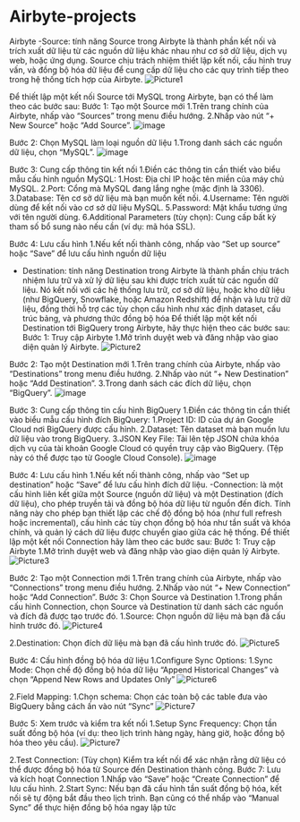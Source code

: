 # Airbyte-projects
Airbyte
-Source: tính năng Source trong Airbyte là thành phần kết nối và trích xuất dữ liệu từ các nguồn dữ liệu khác nhau như cơ sở dữ liệu, dịch vụ web, hoặc ứng dụng. Source chịu trách nhiệm thiết lập kết nối, cấu hình truy vấn, và đồng bộ hóa dữ liệu để cung cấp dữ liệu cho các quy trình tiếp theo trong hệ thống tích hợp của Airbyte.
![Picture1](https://github.com/user-attachments/assets/0e6b156d-8acc-4a65-9cd0-07b627eac8a4)

Để thiết lập một kết nối Source tới MySQL trong Airbyte, bạn có thể làm theo các bước sau:
Bước 1: Tạo một Source mới
1.Trên trang chính của Airbyte, nhấp vào “Sources” trong menu điều hướng.
2.Nhấp vào nút “+ New Source” hoặc “Add Source”.
![image](https://github.com/user-attachments/assets/86051a4b-9fa0-47f1-96ca-bbca38aeb054)

Bước 2: Chọn MySQL làm loại nguồn dữ liệu
1.Trong danh sách các nguồn dữ liệu, chọn “MySQL”.
![image](https://github.com/user-attachments/assets/21a71df1-3646-4b99-9bc8-1a455ea98b2f)

Bước 3: Cung cấp thông tin kết nối
1.Điền các thông tin cần thiết vào biểu mẫu cấu hình nguồn MySQL:
1.Host: Địa chỉ IP hoặc tên miền của máy chủ MySQL.
2.Port: Cổng mà MySQL đang lắng nghe (mặc định là 3306).
3.Database: Tên cơ sở dữ liệu mà bạn muốn kết nối.
4.Username: Tên người dùng để kết nối vào cơ sở dữ liệu MySQL.
5.Password: Mật khẩu tương ứng với tên người dùng.
6.Additional Parameters (tùy chọn): Cung cấp bất kỳ tham số bổ sung nào nếu cần (ví dụ: mã hóa SSL).

Bước 4: Lưu cấu hình
1.Nếu kết nối thành công, nhấp vào “Set up source” hoặc “Save” để lưu cấu hình nguồn dữ liệu

- Destination: tính năng Destination trong Airbyte là thành phần chịu trách nhiệm lưu trữ và xử lý dữ liệu sau khi được trích xuất từ các nguồn dữ liệu. Nó kết nối với các hệ thống lưu trữ, cơ sở dữ liệu, hoặc kho dữ liệu (như BigQuery, Snowflake, hoặc Amazon Redshift) để nhận và lưu trữ dữ liệu, đồng thời hỗ trợ các tùy chọn cấu hình như xác định dataset, cấu trúc bảng, và phương thức đồng bộ hóa 
Để thiết lập một kết nối Destination tới BigQuery trong Airbyte, hãy thực hiện theo các bước sau:
Bước 1: Truy cập Airbyte
1.Mở trình duyệt web và đăng nhập vào giao diện quản lý Airbyte.
![Picture2](https://github.com/user-attachments/assets/db635b4e-1bb8-4fc5-9b77-8a7b36523f5e)

Bước 2: Tạo một Destination mới
1.Trên trang chính của Airbyte, nhấp vào “Destinations” trong menu điều hướng.
2.Nhấp vào nút “+ New Destination” hoặc “Add Destination”.
3.Trong danh sách các đích dữ liệu, chọn “BigQuery”.
![image](https://github.com/user-attachments/assets/909ac9dc-74b7-46ba-a229-eec305957359)

Bước 3: Cung cấp thông tin cấu hình BigQuery
1.Điền các thông tin cần thiết vào biểu mẫu cấu hình đích BigQuery:
1.Project ID: ID của dự án Google Cloud nơi BigQuery được cấu hình.
2.Dataset: Tên dataset mà bạn muốn lưu dữ liệu vào trong BigQuery.
3.JSON Key File: Tải lên tệp JSON chứa khóa dịch vụ của tài khoản Google Cloud có quyền truy cập vào BigQuery. (Tệp này có thể được tạo từ Google Cloud Console).
![image](https://github.com/user-attachments/assets/379ead50-1407-41d2-b548-5b26b530ed5c)

Bước 4: Lưu cấu hình
1.Nếu kết nối thành công, nhấp vào “Set up destination” hoặc “Save” để lưu cấu hình đích dữ liệu.
-Connection: là một cấu hình liên kết giữa một Source (nguồn dữ liệu) và một Destination (đích dữ liệu), cho phép truyền tải và đồng bộ hóa dữ liệu từ nguồn đến đích. Tính năng này cho phép bạn thiết lập các chế độ đồng bộ hóa (như full refresh hoặc incremental), cấu hình các tùy chọn đồng bộ hóa như tần suất và khóa chính, và quản lý cách dữ liệu được chuyển giao giữa các hệ thống.
Để thiết lập một kết nối Connection hãy làm theo các bước sau:
Bước 1: Truy cập Airbyte
1.Mở trình duyệt web và đăng nhập vào giao diện quản lý Airbyte.
![Picture3](https://github.com/user-attachments/assets/0180224c-5588-46d5-bcb7-f6eef484e49b)


Bước 2: Tạo một Connection mới
1.Trên trang chính của Airbyte, nhấp vào “Connections” trong menu điều hướng.
2.Nhấp vào nút “+ New Connection” hoặc “Add Connection”.
Bước 3: Chọn Source và Destination
1.Trong phần cấu hình Connection, chọn Source và Destination từ danh sách các nguồn và đích đã được tạo trước đó.
1.Source: Chọn nguồn dữ liệu mà bạn đã cấu hình trước đó.
![Picture4](https://github.com/user-attachments/assets/80a08b17-5aa1-40ac-a885-95a330ac64ad)

2.Destination: Chọn đích dữ liệu mà bạn đã cấu hình trước đó.
![Picture5](https://github.com/user-attachments/assets/2ee404a1-76fb-4319-929a-264008ea2e3f)

Bước 4: Cấu hình đồng bộ hóa dữ liệu
1.Configure Sync Options:
1.Sync Mode: Chọn chế độ đồng bộ hóa dữ liệu “Append Historical Changes” và chọn “Append New Rows and Updates Only” 
![Picture6](https://github.com/user-attachments/assets/1147879c-36ea-4fa4-92cb-5c24d168267f)

2.Field Mapping:
1.Chọn schema: Chọn các toàn bộ các table đưa vào BigQuery bằng cách ấn vào nút “Sync”
![Picture7](https://github.com/user-attachments/assets/6c3963c1-f051-441f-8470-23804e30076b)

Bước 5: Xem trước và kiểm tra kết nối
1.Setup Sync Frequency: Chọn tần suất đồng bộ hóa (ví dụ: theo lịch trình hàng ngày, hàng giờ, hoặc đồng bộ hóa theo yêu cầu).
![Picture7](https://github.com/user-attachments/assets/4bc29415-02d6-4d04-bbc1-97a4fd90afe7)

2.Test Connection: (Tùy chọn) Kiểm tra kết nối để xác nhận rằng dữ liệu có thể được đồng bộ hóa từ Source đến Destination thành công.
Bước 7: Lưu và kích hoạt Connection
1.Nhấp vào “Save” hoặc “Create Connection” để lưu cấu hình.
2.Start Sync: Nếu bạn đã cấu hình tần suất đồng bộ hóa, kết nối sẽ tự động bắt đầu theo lịch trình. Bạn cũng có thể nhấp vào “Manual Sync” để thực hiện đồng bộ hóa ngay lập tức
 



